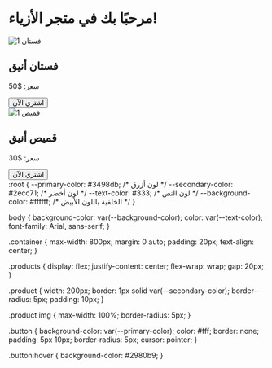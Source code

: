 <!DOCTYPE html>
<html lang="en">
<head>
    <meta charset="UTF-8">
    <meta name="viewport" content="width=device-width, initial-scale=1.0">
    <title>متجر الأزياء</title>
    <link rel="stylesheet" href="styles.css">
</head>
<body>
    <div class="container">
        <h1>مرحبًا بك في متجر الأزياء!</h1>
        <div class="products">
            <div class="product">
                <img src="dress1.jpg" alt="فستان 1">
                <h2>فستان أنيق</h2>
                <p>سعر: $50</p>
                <button class="button">اشتري الآن</button>
            </div>
            <div class="product">
                <img src="shirt1.jpg" alt="قميص 1">
                <h2>قميص أنيق</h2>
                <p>سعر: $30</p>
                <button class="button">اشتري الآن</button>
            </div>
            <!-- يمكنك إضافة المزيد من المنتجات هنا -->
        </div>
    </div>
</body>
</html>
:root {
    --primary-color: #3498db; /* لون أزرق */
    --secondary-color: #2ecc71; /* لون أخضر */
    --text-color: #333; /* لون النص */
    --background-color: #ffffff; /* الخلفية باللون الأبيض */
}

body {
    background-color: var(--background-color);
    color: var(--text-color);
    font-family: Arial, sans-serif;
}

.container {
    max-width: 800px;
    margin: 0 auto;
    padding: 20px;
    text-align: center;
}

.products {
    display: flex;
    justify-content: center;
    flex-wrap: wrap;
    gap: 20px;
}

.product {
    width: 200px;
    border: 1px solid var(--secondary-color);
    border-radius: 5px;
    padding: 10px;
}

.product img {
    max-width: 100%;
    border-radius: 5px;
}

.button {
    background-color: var(--primary-color);
    color: #fff;
    border: none;
    padding: 5px 10px;
    border-radius: 5px;
    cursor: pointer;
}

.button:hover {
    background-color: #2980b9;
}
